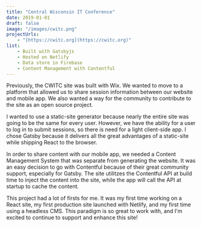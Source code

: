 ```yaml
---
title: "Central Wisconsin IT Conference"
date: 2019-01-01
draft: false
image: "/images/cwitc.png"
projectUrls:
    - "[https://cwitc.org](https://cwitc.org)"
list:
    - Built with Gatsbyjs
    - Hosted on Netlify
    - Data store in Firebase
    - Content Management with Contentful
---
```


Previously, the CWITC site was built with Wix. We wanted to move to a platform that allowed us to share session information
between our website and mobile app. We also wanted a way for the community to contribute to the site as an open source project.

I wanted to use a static-site generator because nearly the entire site was going to be the same for every user. However,
we have the ability for a user to log in to submit sessions, so there is need for a light client-side app. I chose Gatsby
because it delivers all the great advantages of a static-site while shipping React to the browser.

In order to share content with our mobile app, we needed a Content Management System that was separate from generating the
website. It was an easy decision to go with Contentful because of their great community support, especially for Gatsby.
The site utilitzes the Contentful API at build time to inject the content into the site, while the app will call the API at
startup to cache the content.

This project had a lot of firsts for me. It was my first time working on a React site, my first production site launched with Netlify, and my first time using a headless CMS. This paradigm is so great to work with, and I'm excited to continue to support
and enhance this site!